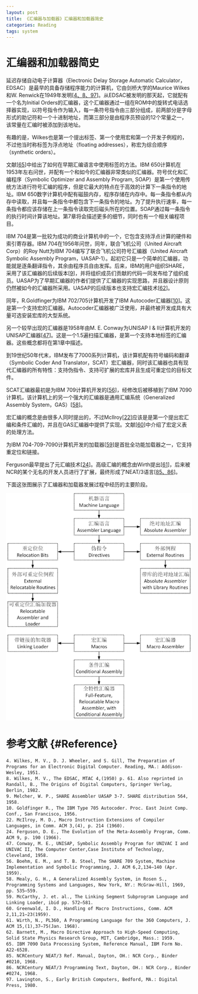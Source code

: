 ```yaml
---
layout: post
title: 《汇编器与加载器》汇编器和加载器简史
categories: Reading
tags: system
---
```


# 汇编器和加载器简史

延迟存储自动电子计算器（Electronic Delay Storage Automatic Calculator，EDSAC）是最早的具备存储程序能力的计算机，它由剑桥大学的Maurice Wilkes和W. Renwick在1949年发明[[4、8、97](#Reference)]。从EDSAC被发明的那天起，它就配有一个名为Initial Orders的汇编器，这个汇编器通过一组在ROM中的旋转式电话选择器实现，以符号指令作为输入，每一条符号指令由三部分组成，前两部分是字母形式的助记符和一个十进制地址，而第三部分是由程序员预设的12个常量之一，该常量在汇编时被添加到该地址。

有趣的是，Wilkes也是第一个提出标签、第一个使用宏和第一个开发子例程的，不过他当时称标签为浮点地址（floating addresses），称宏为综合顺序（synthetic orders）。

文献[[65](#Reference)]中给出了如何在早期汇编语言中使用标签的方法。IBM 650计算机在1953年左右问世，并配有一个和如今的汇编器非常类似的汇编器。符号优化和汇编程序（Symbolic Optimizer and Assembly Program, SOAP）是第一个使用传统方法进行符号汇编的程序，但是它最大的特点在于高效的计算下一条指令的地址。IBM 650数字计算机中配有磁鼓内存，程序存储在内存中。每一条指令都从内存中读取，并且每一条指令中都包含下一条指令的地址。为了提升执行速率，每一条指令都应该存储在上一条指令读取完后磁头所在的位置。SOAP通过每一条指令的执行时间计算该地址。第7章将会描述更多的细节，同时也有一个相关编程项目。

IBM 704是第一批较为成功的商业计算机中的一个，它包含支持浮点计算的硬件和索引寄存器。IBM 704在1956年问世，同年，联合飞机公司（United Aircraft Corp）的Roy Nutt为IBM 704编写了联合飞机公司符号汇编器（United Aircraft Symbolic Assembly Program，UASAP-1）。起初它只是一个简单的汇编器，功能就是逐条翻译指令，其余由程序员自由发挥。后来，IBM的用户组织SHARE，采用了该汇编器的后续版本[[9](#Reference)]，并将组织成员们贡献的代码一同发布给了组织成员。UASAP为了早期汇编器的作者们提供了汇编器的实现思路，并且器设计原则仍然被如今的汇编器所采用。UASAP的后续版本也支持宏汇编技术[[62](#Reference)]。

同年，R.Goldfinger为IBM 702/705计算机开发了IBM Autocoder汇编器[[10](#Reference)]。这是第一个支持宏的汇编器。Autocoder汇编器被广泛使用，并最终被开发成具有大量可选安装宏库的大型系统。

另一个较早出现的汇编器是1958年由M. E. Conway为UNISAP I & II计算机开发的UNISAP汇编器[[47](#Reference)]。这是一个1.5遍扫描汇编器，是第一个支持本地标签的汇编器。这些概念都将在第1章中描述。

到19世纪50年代末，IBM发布了7000系列计算机，该计算机配有符号编码和翻译（Symbolic Coder And Translator，SCAT）宏汇编器，同时该汇编器也具有现代汇编器的所有特性：支持伪指令、支持可扩展的宏库并且生成可重定位的目标文件。

SCAT汇编器最初是为IBM 709计算机开发的[[56](#Reference)]，经修改后被移植到了IBM 7090计算机，该计算机上的另一个强大的汇编器是通用汇编系统（Generalized Assembly System，GAS）[[58](#Reference)]。

宏汇编的概念是由很多人同时提出的，不过McIlroy[[22](#Reference)]应该是是第一个提出宏汇编和条件汇编的，并且在GAS汇编器中提供了实现。文献[[60](#Reference)]中介绍了宏定义表的处理方法。

为IBM 704-709-7090计算机开发的加载器[[59](#Reference)]是首批全功能加载器之一，它支持重定位和链接。

Ferguson最早提出了元汇编技术[[24](#Reference)]。高级汇编的概念由Wirth提出[[61](#Reference)]，后来被NCR的某个无名的开发人员进行了扩展，最终形成了NEAT/3语言[[85、86](#Reference)]。

下面这张图展示了汇编器和加载器发展过程中经历的主要阶段。

![history](/assets/images/assemblers-and-loaders/history.jpg)

# 参考文献 {#Reference}

```ref
4. Wilkes, M. V., D. J. Wheeler, and S. Gill, The Preparation of Programs for an Electronic Digital Computer. Reading, MA.: Addison-Wesley, 1951.
8. Wilkes, M. V., The EDSAC, MTAC 4,(1950) p. 61. Also reprinted in Randall, B., The Origins of Digital Computers, Springer Verlag, Berlin, 1982.
9. Melcher, W. P., SHARE Assembler UASAP 3-7. SHARE distribution 564, 1958.
10. Goldfinger R., The IBM Type 705 Autocoder. Proc. East Joint Comp. Conf., San Francisco, 1956.
22. McIlroy, M. D., Macro Instruction Extensions of Compiler Languages, in Comm. ACM 3,(4), p. 214 (1960).
24. Ferguson, D. E., The Evolution of the Meta-Assembly Program, Comm. ACM 9, p. 190 (1966).
47. Conway, M. E., UNISAP, Symbolic Assembly Program for UNIVAC I and UNIVAC II, The Computer Center,Case Institute of Technology, Cleveland, 1958.
56. Boehm, E. M., and T. B. Steel, The SHARE 709 System, Machine Implementation and Symbolic Programming, J. ACM 6,2,134–140 (Apr. 1959).
58. Mealy, G. H., A Generalized Assembly System, in Rosen S., Programming Systems and Languages, New York, NY.: McGraw-Hill, 1969, pp. 535–559.
59. McCarthy, J. et. al., The Linking Segment Subprogram Language and Linking Loader, ibid pp. 572–581.
60. Greenwald, I. D., Handling of Macro Instructions, Comm. ACM 2,11,21–23(1959).
61. Wirth, N., PL360, A Programming Language for the 360 Computers, J. ACM 15,(1),37–75(Jan. 1968).
62. Barnett, M., Macro Directive Approach to High-Speed Computing, Solid State Physics Research Group, MIT, Cambridge, Mass.: 1959.
65. IBM 7090 Data Processing System, Reference Manual, IBM Form No. A22-6528.
85. NCRCentury NEAT/3 Ref. Manual, Dayton, OH.: NCR Corp., Binder #0210, 1968.
86. NCRCentury NEAT/3 Programming Text, Dayton, OH.: NCR Corp., Binder #0274, 1968.
97. Lavington, S., Early British Computers, Bedford, MA.: Digital Press, 1980.
```
